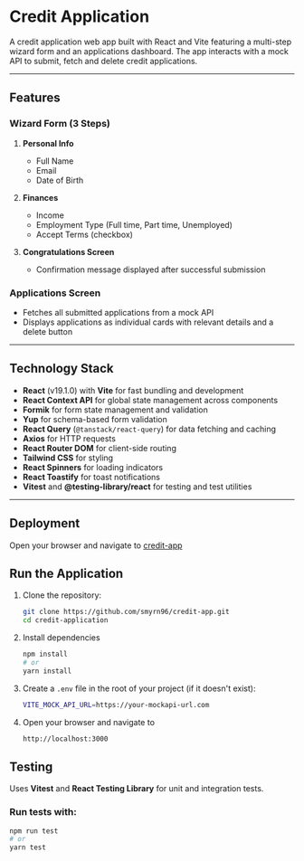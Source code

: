 # Credit Application

A credit application web app built with React and Vite featuring a multi-step wizard form and an applications dashboard. The app interacts with a mock API to submit, fetch and delete credit applications.

---

## Features

### Wizard Form (3 Steps)
1. **Personal Info**
   - Full Name
   - Email
   - Date of Birth

2. **Finances**
   - Income
   - Employment Type (Full time, Part time, Unemployed)
   - Accept Terms (checkbox)

3. **Congratulations Screen**
   - Confirmation message displayed after successful submission

### Applications Screen
- Fetches all submitted applications from a mock API
- Displays applications as individual cards with relevant details and a delete button

---

## Technology Stack

- **React** (v19.1.0) with **Vite** for fast bundling and development
- **React Context API** for global state management across components
- **Formik** for form state management and validation
- **Yup** for schema-based form validation
- **React Query** (`@tanstack/react-query`) for data fetching and caching
- **Axios** for HTTP requests
- **React Router DOM** for client-side routing
- **Tailwind CSS** for styling
- **React Spinners** for loading indicators
- **React Toastify** for toast notifications
- **Vitest** and **@testing-library/react** for testing and test utilities

---
## Deployment
   Open your browser and navigate to
   [credit-app](https://credit-app-six.vercel.app/)

## Run the Application

1. Clone the repository:
   ```bash
   git clone https://github.com/smyrn96/credit-app.git
   cd credit-application

2. Install dependencies
   ```bash
   npm install
   # or
   yarn install

3. Create a `.env` file in the root of your project (if it doesn't exist):
   ```bash
   VITE_MOCK_API_URL=https://your-mockapi-url.com

4. Open your browser and navigate to
   ```bash
   http://localhost:3000

## Testing

Uses **Vitest** and **React Testing Library** for unit and integration tests.

### Run tests with:

```bash
npm run test
# or
yarn test

